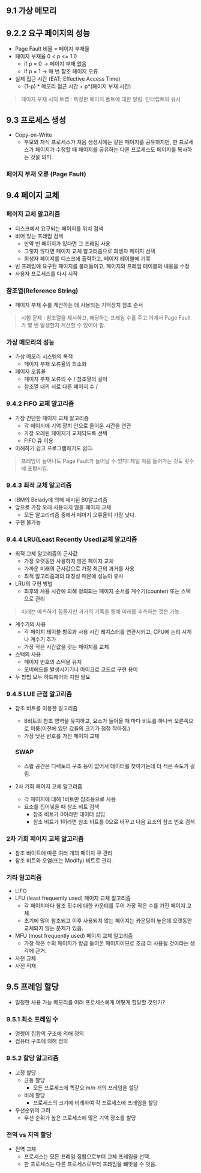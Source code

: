 ## 9.1 가상 메모리

## 9.2.2 요구 페이지의 성능
- Page Fault 비율 = 페이지 부재율
- 페이지 부재율 0 < p <= 1.0
  - if p = 0 -> 페이지 부재 없음
  - if p = 1 -> 매 번 참조 페이지 오류
- 실제 접근 시간 (EAT; Effective Access Time)
  - (1-p) * 메모리 접근 시간 + p*(페이지 부재 시간)

> 페이지 부재 시의 트랩 : 특정한 페이지 폴트에 대한 알림. 인터럽트와 유사

## 9.3 프로세스 생성
- Copy-on-Write
  - 부모와 자식 프로세스가 처음 생성시에는 같은 페이지를 공유하지만, 한 프로세스가 페이지가 수정할 때 페이지를 공유하는 다른 프로세스도 페이지를 복사하는 것을 의미.
### 페이지 부재 오류 (Page Fault)

## 9.4 페이지 교체
### 페이지 교체 알고리즘
- 디스크에서 요구되는 페이지를 위치 검색
- 비어 있는 프레임 검색
  - 만약 빈 페이지가 있다면 그 프레임 사용
  - 그렇지 않다면 페이지 교체 알고리즘으로 희생자 페이지 선택
  - 희생자 페이지를 디스크에 출력하고, 페이지 테이블에 기록
- 빈 프레임에 요구된 페이지를 불러들이고, 페이지와 프레임 테이블의 내용을 수정
- 사용자 프로세스를 다시 시작

### 참조열(Reference String)
- 페이지 부재 수를 계산하는 데 사용되는 기억장치 참조 순서
  
> 시험 문제 : 참조열을 제시하고, 해당하는 프레임 수를 주고 거게서 Page Fault가 몇 번 발생할지 계산할 수 있어야 함.

### 가상 메모리의 성능
- 가상 메모리 시스템의 목적
  - 페이지 부재 오류율의 최소화
- 페이지 오류율
  - 페이지 부재 오류의 수 / 참조열의 길이
  - 참조열 내의 서로 다른 페이지 수 / 

### 9.4.2 FIFO 교체 알고리즘
- 가장 간단한 페이지 교체 알고리즘
  - 각 페이지에 기억 장치 안으로 들어온 시간을 연관
  - 가장 오래된 페이지가 교체되도록 선택
  - FIFO 큐 이용
- 이해하기 쉽고 프로그램하기도 쉽다.

> 프레임이 늘어나도 Page Fault가 늘어날 수 있다!
> 제일 처음 들어가는 것도 횟수에 포함시킴.

### 9.4.3 최적 교체 알고리즘
- IBM의 Belady에 의해 제시된 B0알고리즘
- 앞으로 가장 오래 사용되지 않을 페이지 교체
  - 모든 알고리리즘 중에서 페이지 오류율이 가장 낮다.
- 구현 불가능

### 9.4.4  LRU(Least Recently Used)교체 알고리즘
- 최적 교체 알고리즘의 근사값
  - 가장 오랫동안 사용하지 않은 페이지 교체
  - 가까운 미래의 근사값으로 가장 최근의 과거를 사용
  - 최적 알고리즘과의 대칭성 때문에 성능이 유사
- LRU의 구현 방법
  - 최후의 사용 시간에 의해 정의되는 페이지 순서를 계수기(counter) 또는 스택으로 관리
> 미래는 예측하기 힘들지만 과거의 기록을 통해 미래를 추측하는 것은 가능.

- 계수기의 사용
  - 각 페이지 테이블 항목과 사용 시간 레지스터를 연관시키고, CPU에 논리 시계나 계수기 추가
  - 가장 작은 시간값을 갖는 페이지를 교체
- 스택의 사용
  - 페이지 번호의 스택을 유지
  - 오버헤드를 발생시키기나 마이크로 코드로 구현 용이
- 두 방법 모두 하드웨어의 지원 필요

### 9.4.5 LUE 근접 알고리즘
- 참조 비트를 이용한 알고리즘
  - 8비트의 참조 영역을 유지하고, 요소가 들어올 때 마다 비트를 하나씩 오른쪽으로 미룸(이전에 있던 값들의 크기가 점점 작아짐.)
  - 가장 낮은 번호를 가진 페이지 교체
  ### SWAP
  - 스왑 공간은 디렉토리 구조 등이 없어서 데이터를 찾아가는데 더 적은 속도가 걸림.

- 2차 기회 페이지 교체 알고리즘
  - 각 페이지에 대해 1비트만 참조용으로 사용
  - 요소를 집어넣을 때 참조 비트 검색
    - 참조 비트가 0이라면 데이터 삽입
    - 참조 비트가 1이라면 참조 비트를 0으로 바꾸고 다음 요소의 참조 번호 검색

### 2차 기회 페이지 교체 알고리즘
- 참조 바이트에 따른 여러 개의 페이지 큐 관리
- 참조 비트와 오염(또는 Modify) 비트로 관리.

### 기타 알고리즘
- LIFO
- LFU (least frequently used) 페이지 교체 알고리즘
  - 각 페이지마다 참조 횟수에 대한 카운터를 두어 가장 작은 수를 가진 페이지 교체
  - 초기에 많이 참조되고 이후 사용되지 않는 페이지는 카운팅이 높은데 오랫동안 교체되지 않는 문제가 있음.
- MFU (most frequently used) 페이지 교체 알고리즘
  - 가장 작은 수의 페이지가 방금 들어온 페이지이므로 조금 더 사용될 것이라는 생각에 근거.
- 사전 교체
- 사전 적재

## 9.5 프레임 할당
- 일정한 사용 가능 메모리를 여러 프로세스에게 어떻게 할당할 것인가?

### 9.5.1 최소 프레임 수
- 명령어 집합의 구조에 의해 정의
- 컴퓨터 구조에 의해 정의

### 9.5.2 할당 알고리즘
- 고정 할당
  - 균등 할당
    - 모든 프로세스에 똑같으 m/n 개의 프레임을 할당
  - 비례 할당
    - 프로세스의 크기에 비례하여 각 프로세스에 프레임을 할당
- 우선순위의 고려
  - 우선 순위가 높은 프로세스에 많은 기억 장소를 할당
  
### 전역 vs 지역 할당
- 전역 교체
  - 프로세스는 모든 프레임 집합으로부터 교체 프레임을 선택.
  - 한 프로세스는 다른 프로세스로부터 프레임을 뺴앗을 수 잇음.